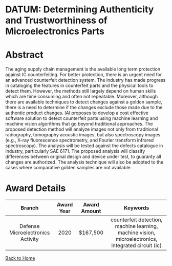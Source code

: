 
DATUM: Determining Authenticity and Trustworthiness of Microelectronics Parts
=============================================================================

# Abstract


The aging supply chain management is the available long term protection against IC counterfeiting. For better protection, there is an urgent need for an advanced counterfeit detection system. The industry has made progress in cataloging the features in counterfeit parts and the physical tools to detect them. However, the methods still largely depend on human skills which are time consuming and often not repeatable. Moreover, although there are available techniques to detect changes against a golden sample, there is a need to determine if the changes exclude those made due to the authentic product changes. IAI proposes to develop a cost effective software solution to detect counterfeit parts using machine learning and machine vision algorithms that go beyond traditional approaches. The proposed detection method will analyze images not only from traditional radiography, tomography acoustic images, but also spectroscopy images (e.g., X-ray fluorescence spectrometry, and Fourier transform infrared spectroscopy). The analysis will be tested against the defects catalogue in industry, particularly SAE 6171. The proposed analysis will classify differences between original design and device under test, to guaranty all changes are authorized. The analysis technique will also be adopted to the cases where comparative golden samples are not available.  

# Award Details

|Branch|Award Year|Award Amount|Keywords|
| :---: | :---: | :---: | :---: |
|Defense Microelectronics Activity|2020|$167,500|counterfeit detection, machine learning, machine vision, microelectronics, integrated circuit (ic)|
  
  


[Back to Home](https://github.com/chrischow/dod_sbir_awards#593)